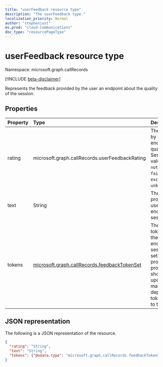 ```yaml
---
title: "userFeedback resource type"
description: "The userFeedback type."
localization_priority: Normal
author: "stephenjust"
ms.prod: "cloud-communications"
doc_type: "resourcePageType"
---
```


# userFeedback resource type

Namespace: microsoft.graph.callRecords

[!INCLUDE [beta-disclaimer](../../includes/beta-disclaimer.md)]

Represents the feedback provided by the user an endpoint about the quality of the session.

## Properties

| Property     | Type        | Description |
|:-------------|:------------|:------------|
|rating|microsoft.graph.callRecords.userFeedbackRating|The rating provided by the user of this endpoint about the quality of this Session. Possible values are: `notRated`, `bad`, `poor`, `fair`, `good`, `excellent`, `unknownFutureValue`.|
|text|String|The feedback text provided by the user of this endpoint for the session.|
|tokens|[microsoft.graph.callRecords.feedbackTokenSet](callrecords-feedbacktokenset.md)|The set of feedback tokens provided by the user of this endpoint for the session. This is a set of Boolean properties. The property names should not be relied upon since they may change depending on what tokens are offered to the user.|

## JSON representation

The following is a JSON representation of the resource.

<!-- {
  "blockType": "resource",
  "optionalProperties": [

  ],
  "@odata.type": "microsoft.graph.callRecords.userFeedback",
  "baseType": null
}-->

```json
{
  "rating": "String",
  "text": "String",
  "tokens": {"@odata.type": "microsoft.graph.callRecords.feedbackTokenSet"}
}
```

<!-- uuid: 16cd6b66-4b1a-43a1-adaf-3a886856ed98
2019-02-04 14:57:30 UTC -->
<!-- {
  "type": "#page.annotation",
  "description": "userFeedback resource",
  "keywords": "",
  "section": "documentation",
  "tocPath": ""
}-->

